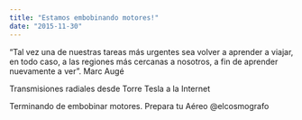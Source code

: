 ```yaml
---
title: "Estamos embobinando motores!"
date: "2015-11-30"
---
```


“Tal vez una de nuestras tareas más urgentes sea volver a aprender a viajar, en todo caso, a las regiones más cercanas a nosotros, a fin de aprender nuevamente a ver”. Marc Augé

Transmisiones radiales desde Torre Tesla a la Internet

Terminando de embobinar motores. Prepara tu Aéreo @elcosmografo
